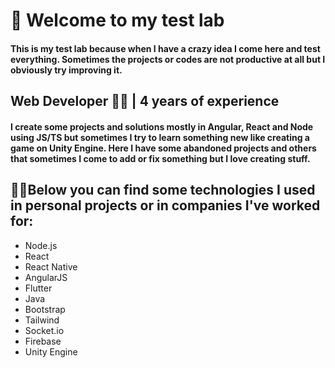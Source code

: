   # 🧪 Welcome to my test lab
  #### This is my test lab because when I have a crazy idea I come here and test everything. Sometimes the projects or codes are not productive at all but I obviously try improving it.
  
  ## Web Developer 👨‍💻 | 4 years of experience
  #### I create some projects and solutions mostly in Angular, React and Node using JS/TS but sometimes I try to learn something new like creating a game on Unity Engine. Here I have some abandoned projects and others that sometimes I come to add or fix something but I love creating stuff.

  
  ## 🐱‍💻Below you can find some technologies I used in personal projects or in companies I've worked for:
  - Node.js
  - React
  - React Native
  - AngularJS
  - Flutter
  - Java
  - Bootstrap
  - Tailwind
  - Socket.io
  - Firebase
  - Unity Engine
